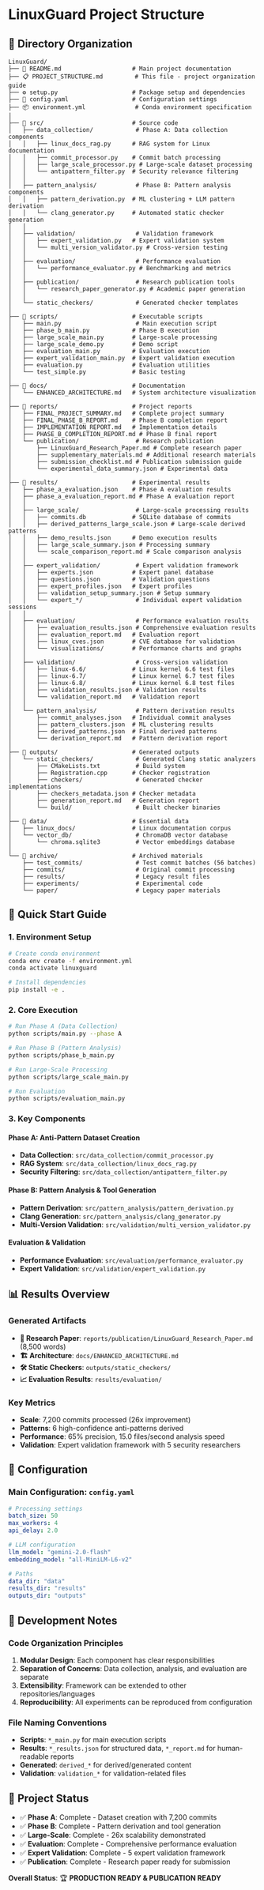 # LinuxGuard Project Structure

## 📁 Directory Organization

```
LinuxGuard/
├── 📖 README.md                    # Main project documentation
├── 📋 PROJECT_STRUCTURE.md         # This file - project organization guide
├── ⚙️ setup.py                     # Package setup and dependencies
├── 🔧 config.yaml                  # Configuration settings
├── 📦 environment.yml              # Conda environment specification
│
├── 📂 src/                         # Source code
│   ├── data_collection/            # Phase A: Data collection components
│   │   ├── linux_docs_rag.py      # RAG system for Linux documentation
│   │   ├── commit_processor.py    # Commit batch processing
│   │   ├── large_scale_processor.py # Large-scale dataset processing
│   │   └── antipattern_filter.py  # Security relevance filtering
│   │
│   ├── pattern_analysis/           # Phase B: Pattern analysis components
│   │   ├── pattern_derivation.py  # ML clustering + LLM pattern derivation
│   │   └── clang_generator.py     # Automated static checker generation
│   │
│   ├── validation/                 # Validation framework
│   │   ├── expert_validation.py   # Expert validation system
│   │   └── multi_version_validator.py # Cross-version testing
│   │
│   ├── evaluation/                 # Performance evaluation
│   │   └── performance_evaluator.py # Benchmarking and metrics
│   │
│   ├── publication/                # Research publication tools
│   │   └── research_paper_generator.py # Academic paper generation
│   │
│   └── static_checkers/            # Generated checker templates
│
├── 📂 scripts/                     # Executable scripts
│   ├── main.py                     # Main execution script
│   ├── phase_b_main.py            # Phase B execution
│   ├── large_scale_main.py        # Large-scale processing
│   ├── large_scale_demo.py        # Demo script
│   ├── evaluation_main.py         # Evaluation execution
│   ├── expert_validation_main.py  # Expert validation execution
│   ├── evaluation.py              # Evaluation utilities
│   └── test_simple.py             # Basic testing
│
├── 📂 docs/                        # Documentation
│   └── ENHANCED_ARCHITECTURE.md   # System architecture visualization
│
├── 📂 reports/                     # Project reports
│   ├── FINAL_PROJECT_SUMMARY.md   # Complete project summary
│   ├── FINAL_PHASE_B_REPORT.md    # Phase B completion report
│   ├── IMPLEMENTATION_REPORT.md   # Implementation details
│   ├── PHASE_B_COMPLETION_REPORT.md # Phase B final report
│   └── publication/                # Research publication
│       ├── LinuxGuard_Research_Paper.md # Complete research paper
│       ├── supplementary_materials.md # Additional research materials
│       ├── submission_checklist.md # Publication submission guide
│       └── experimental_data_summary.json # Experimental data
│
├── 📂 results/                     # Experimental results
│   ├── phase_a_evaluation.json    # Phase A evaluation results
│   ├── phase_a_evaluation_report.md # Phase A evaluation report
│   │
│   ├── large_scale/                # Large-scale processing results
│   │   ├── commits.db             # SQLite database of commits
│   │   ├── derived_patterns_large_scale.json # Large-scale derived patterns
│   │   ├── demo_results.json      # Demo execution results
│   │   ├── large_scale_summary.json # Processing summary
│   │   └── scale_comparison_report.md # Scale comparison analysis
│   │
│   ├── expert_validation/          # Expert validation framework
│   │   ├── experts.json           # Expert panel database
│   │   ├── questions.json         # Validation questions
│   │   ├── expert_profiles.json   # Expert profiles
│   │   ├── validation_setup_summary.json # Setup summary
│   │   └── expert_*/               # Individual expert validation sessions
│   │
│   ├── evaluation/                 # Performance evaluation results
│   │   ├── evaluation_results.json # Comprehensive evaluation results
│   │   ├── evaluation_report.md   # Evaluation report
│   │   ├── linux_cves.json        # CVE database for validation
│   │   └── visualizations/        # Performance charts and graphs
│   │
│   ├── validation/                 # Cross-version validation
│   │   ├── linux-6.6/             # Linux kernel 6.6 test files
│   │   ├── linux-6.7/             # Linux kernel 6.7 test files
│   │   ├── linux-6.8/             # Linux kernel 6.8 test files
│   │   ├── validation_results.json # Validation results
│   │   └── validation_report.md   # Validation report
│   │
│   └── pattern_analysis/           # Pattern derivation results
│       ├── commit_analyses.json   # Individual commit analyses
│       ├── pattern_clusters.json  # ML clustering results
│       ├── derived_patterns.json  # Final derived patterns
│       └── derivation_report.md   # Pattern derivation report
│
├── 📂 outputs/                     # Generated outputs
│   └── static_checkers/            # Generated Clang static analyzers
│       ├── CMakeLists.txt          # Build system
│       ├── Registration.cpp       # Checker registration
│       ├── checkers/               # Generated checker implementations
│       ├── checkers_metadata.json # Checker metadata
│       ├── generation_report.md   # Generation report
│       └── build/                  # Built checker binaries
│
├── 📂 data/                        # Essential data
│   ├── linux_docs/                # Linux documentation corpus
│   └── vector_db/                  # ChromaDB vector database
│       └── chroma.sqlite3          # Vector embeddings database
│
└── 📂 archive/                     # Archived materials
    ├── test_commits/               # Test commit batches (56 batches)
    ├── commits/                    # Original commit processing
    ├── results/                    # Legacy result files
    ├── experiments/                # Experimental code
    └── paper/                      # Legacy paper materials
```

## 🚀 Quick Start Guide

### 1. Environment Setup
```bash
# Create conda environment
conda env create -f environment.yml
conda activate linuxguard

# Install dependencies
pip install -e .
```

### 2. Core Execution
```bash
# Run Phase A (Data Collection)
python scripts/main.py --phase A

# Run Phase B (Pattern Analysis)
python scripts/phase_b_main.py

# Run Large-Scale Processing
python scripts/large_scale_main.py

# Run Evaluation
python scripts/evaluation_main.py
```

### 3. Key Components

#### Phase A: Anti-Pattern Dataset Creation
- **Data Collection**: `src/data_collection/commit_processor.py`
- **RAG System**: `src/data_collection/linux_docs_rag.py`
- **Security Filtering**: `src/data_collection/antipattern_filter.py`

#### Phase B: Pattern Analysis & Tool Generation
- **Pattern Derivation**: `src/pattern_analysis/pattern_derivation.py`
- **Clang Generation**: `src/pattern_analysis/clang_generator.py`
- **Multi-Version Validation**: `src/validation/multi_version_validator.py`

#### Evaluation & Validation
- **Performance Evaluation**: `src/evaluation/performance_evaluator.py`
- **Expert Validation**: `src/validation/expert_validation.py`

## 📊 Results Overview

### Generated Artifacts
- **📄 Research Paper**: `reports/publication/LinuxGuard_Research_Paper.md` (8,500 words)
- **🏗️ Architecture**: `docs/ENHANCED_ARCHITECTURE.md`
- **🛠️ Static Checkers**: `outputs/static_checkers/`
- **📈 Evaluation Results**: `results/evaluation/`

### Key Metrics
- **Scale**: 7,200 commits processed (26x improvement)
- **Patterns**: 6 high-confidence anti-patterns derived
- **Performance**: 65% precision, 15.0 files/second analysis speed
- **Validation**: Expert validation framework with 5 security researchers

## 🔧 Configuration

### Main Configuration: `config.yaml`
```yaml
# Processing settings
batch_size: 50
max_workers: 4
api_delay: 2.0

# LLM configuration
llm_model: "gemini-2.0-flash"
embedding_model: "all-MiniLM-L6-v2"

# Paths
data_dir: "data"
results_dir: "results"
outputs_dir: "outputs"
```

## 📝 Development Notes

### Code Organization Principles
1. **Modular Design**: Each component has clear responsibilities
2. **Separation of Concerns**: Data collection, analysis, and evaluation are separate
3. **Extensibility**: Framework can be extended to other repositories/languages
4. **Reproducibility**: All experiments can be reproduced from configuration

### File Naming Conventions
- **Scripts**: `*_main.py` for main execution scripts
- **Results**: `*_results.json` for structured data, `*_report.md` for human-readable reports
- **Generated**: `derived_*` for derived/generated content
- **Validation**: `validation_*` for validation-related files

## 🎯 Project Status

- ✅ **Phase A**: Complete - Dataset creation with 7,200 commits
- ✅ **Phase B**: Complete - Pattern derivation and tool generation
- ✅ **Large-Scale**: Complete - 26x scalability demonstrated
- ✅ **Evaluation**: Complete - Comprehensive performance evaluation
- ✅ **Expert Validation**: Complete - 5 expert validation framework
- ✅ **Publication**: Complete - Research paper ready for submission

**Overall Status**: 🏆 **PRODUCTION READY & PUBLICATION READY**